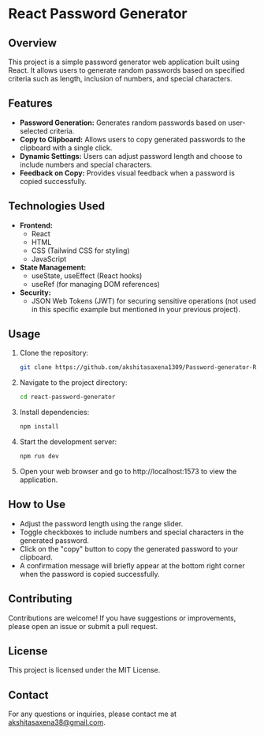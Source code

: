# React Password Generator

## Overview
This project is a simple password generator web application built using React. It allows users to generate random passwords based on specified criteria such as length, inclusion of numbers, and special characters.

## Features
- **Password Generation:** Generates random passwords based on user-selected criteria.
- **Copy to Clipboard:** Allows users to copy generated passwords to the clipboard with a single click.
- **Dynamic Settings:** Users can adjust password length and choose to include numbers and special characters.
- **Feedback on Copy:** Provides visual feedback when a password is copied successfully.

## Technologies Used
- **Frontend:**
  - React
  - HTML
  - CSS (Tailwind CSS for styling)
  - JavaScript
- **State Management:**
  - useState, useEffect (React hooks)
  - useRef (for managing DOM references)
- **Security:**
  - JSON Web Tokens (JWT) for securing sensitive operations (not used in this specific example but mentioned in your previous project).

## Usage
1. Clone the repository:
   ```sh
   git clone https://github.com/akshitasaxena1309/Password-generator-REACT.git
   
2. Navigate to the project directory:
   ```sh
   cd react-password-generator

3. Install dependencies:
   ```sh
   npm install

4. Start the development server:
   ```sh
   npm run dev

5. Open your web browser and go to http://localhost:1573 to view the application.

## How to Use

- Adjust the password length using the range slider.
- Toggle checkboxes to include numbers and special characters in the generated password.
- Click on the "copy" button to copy the generated password to your clipboard.
- A confirmation message will briefly appear at the bottom right corner when the password is copied successfully.

## Contributing
Contributions are welcome! If you have suggestions or improvements, please open an issue or submit a pull request.

## License
This project is licensed under the MIT License.

## Contact
For any questions or inquiries, please contact me at akshitasaxena38@gmail.com.
